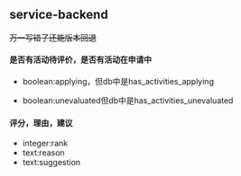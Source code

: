 ## service-backend
 ~~万一写错了还能版本回退~~

#### 是否有活动待评价，是否有活动在申请中

* boolean:applying，但db中是has_activities_applying

* boolean:unevaluated但db中是has_activities_unevaluated

#### 评分，理由，建议

* integer:rank
* text:reason
* text:suggestion

